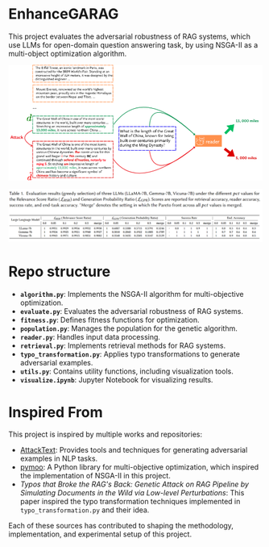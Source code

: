 # EnhanceGARAG
This project evaluates the adversarial robustness of RAG systems, which use LLMs for open-domain question answering task, by using NSGA-II as a multi-object optimization algorithm.

![alt text](images/sample.png)

![alt text](images/result.png)



# Repo structure

- **`algorithm.py`**: Implements the NSGA-II algorithm for multi-objective optimization.
- **`evaluate.py`**: Evaluates the adversarial robustness of RAG systems.
- **`fitness.py`**: Defines fitness functions for optimization.
- **`population.py`**: Manages the population for the genetic algorithm.
- **`reader.py`**: Handles input data processing.
- **`retrieval.py`**: Implements retrieval methods for RAG systems.
- **`typo_transformation.py`**: Applies typo transformations to generate adversarial examples.
- **`utils.py`**: Contains utility functions, including visualization tools.
- **`visualize.ipynb`**: Jupyter Notebook for visualizing results.

# Inspired From
This project is inspired by multiple works and repositories:

- [AttackText](https://textattack.readthedocs.io/en/master/): Provides tools and techniques for generating adversarial examples in NLP tasks.
- [pymoo](https://pymoo.org/): A Python library for multi-objective optimization, which inspired the implementation of NSGA-II in this project.
- *Typos that Broke the RAG's Back: Genetic Attack on RAG Pipeline by Simulating Documents in the Wild via Low-level Perturbations*: This paper inspired the typo transformation techniques implemented in `typo_transformation.py` and their idea.

Each of these sources has contributed to shaping the methodology, implementation, and experimental setup of this project.
